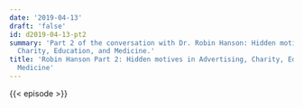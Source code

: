 ```yaml
---
date: '2019-04-13'
draft: 'false'
id: d2019-04-13-pt2
summary: 'Part 2 of the conversation with Dr. Robin Hanson: Hidden motives in Advertising,
  Charity, Education, and Medicine.'
title: 'Robin Hanson Part 2: Hidden motives in Advertising, Charity, Education, and
  Medicine'
---
```

{{< episode >}}
